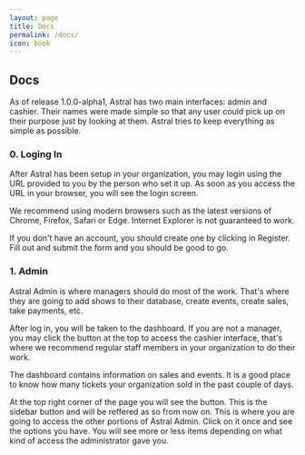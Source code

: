 ```yaml
---
layout: page
title: Docs
permalink: /docs/
icon: book
---
```


<h2 class="ui dividing header">
  <i class="ui book icon"></i> Docs
</h2>

As of release 1.0.0-alpha1, Astral has two main interfaces: admin and cashier. Their names were made simple so that any user could pick up on their purpose just by looking at them. Astral tries to keep everything as simple as possible.

### 0. Loging In

After Astral has been setup in your organization, you may login using the URL provided to you by the person who set it up. As soon as you access the URL in your browser, you will see the login screen.

We recommend using modern browsers such as the latest versions of Chrome, Firefox, Safari or Edge. Internet Explorer is not guaranteed to work.

If you don't have an account, you should create one by clicking in Register. Fill out and submit the form and you should be good to go.

### 1. Admin

Astral Admin is where managers should do most of the work. That's where they are going to add shows to their database, create events, create sales, take payments, etc.

After log in, you will be taken to the dashboard. If you are not a manager, you may click the button at the top to access the cashier interface, that's where we recommend regular staff members in your organization to do their work.

The dashboard contains information on sales and events. It is a good place to know how many tickets your organization sold in the past couple of days.

At the top right corner of the page you will see the <i class="sidebar icon"></i> button. This is the sidebar button and will be reffered as so from now on. This is where you are going to access the other portions of Astral Admin. Click on it once and see the options you have. You will see more or less items depending on what kind of access the administrator gave you.
